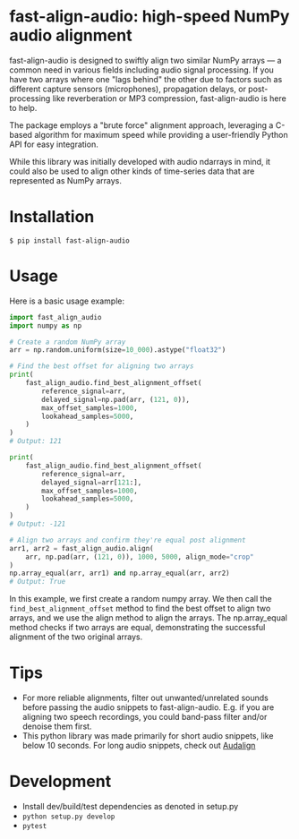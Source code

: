 # fast-align-audio: high-speed NumPy audio alignment

fast-align-audio is designed to swiftly align two similar NumPy arrays — a common need
in various fields including audio signal processing. If you have two arrays where one
"lags behind" the other due to factors such as different capture sensors (microphones),
propagation delays, or post-processing like reverberation or MP3 compression,
fast-align-audio is here to help.

The package employs a "brute force" alignment approach, leveraging a C-based algorithm
for maximum speed while providing a user-friendly Python API for easy integration.

While this library was initially developed with audio ndarrays in mind, it could also be
used to align other kinds of time-series data that are represented as NumPy arrays.

# Installation

```
$ pip install fast-align-audio
```

# Usage

Here is a basic usage example:

```py
import fast_align_audio
import numpy as np

# Create a random NumPy array
arr = np.random.uniform(size=10_000).astype("float32")

# Find the best offset for aligning two arrays
print(
    fast_align_audio.find_best_alignment_offset(
        reference_signal=arr,
        delayed_signal=np.pad(arr, (121, 0)),
        max_offset_samples=1000,
        lookahead_samples=5000,
    )
)
# Output: 121

print(
    fast_align_audio.find_best_alignment_offset(
        reference_signal=arr,
        delayed_signal=arr[121:],
        max_offset_samples=1000,
        lookahead_samples=5000,
    )
)
# Output: -121

# Align two arrays and confirm they're equal post alignment
arr1, arr2 = fast_align_audio.align(
    arr, np.pad(arr, (121, 0)), 1000, 5000, align_mode="crop"
)
np.array_equal(arr, arr1) and np.array_equal(arr, arr2)
# Output: True
```

In this example, we first create a random numpy array. We then call the `find_best_alignment_offset`
method to find the best offset to align two arrays, and we use the align method to align
the arrays. The np.array_equal method checks if two arrays are equal, demonstrating the
successful alignment of the two original arrays.

# Tips

* For more reliable alignments, filter out unwanted/unrelated sounds before passing the audio snippets to fast-align-audio. E.g. if you are aligning two speech recordings, you could band-pass filter and/or denoise them first.
* This python library was made primarily for short audio snippets, like below 10 seconds. For long audio snippets, check out [Audalign](https://github.com/benfmiller/audalign)

# Development

* Install dev/build/test dependencies as denoted in setup.py
* `python setup.py develop`
* `pytest`
